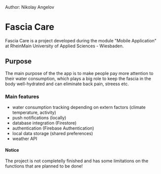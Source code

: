 Author: Nikolay Angelov

# Fascia Care
Fascia Care is a project developed during the module "Mobile Application" at RheinMain University of Applied Sciences - Wiesbaden.

## Purpose
The main purpose of the the app is to make people pay more attention to their water consumption, which plays a big role to keep the fascia in the body well-hydrated and can eliminate back pain, streess etc.

### Main features
- water consumption tracking depending on extern factors (climate temperature, activity)
- push notifications (locally)
- database integration (Firestore)
- authentication (Firebase Authentication)
- local data storage (shared preferences)
- weather API

#### Notice
The project is not completelly finished and has some limitations on the functions that are planned to be done!

